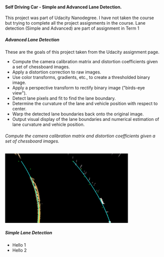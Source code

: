 #### Self Driving Car - Simple and Advanced Lane Detection.

This project was part of Udacity Nanodegree. I have not taken the course but trying to complete all the project assignments in the course. Lane detection (Simple and Advanced) are part of assignment in Term 1

##### Advanced Lane Detection

These are the goals of this project taken from the Udacity assignment page.  
- Compute the camera calibration matrix and distortion coefficients given a set of chessboard images.  
- Apply a distortion correction to raw images.
- Use color transforms, gradients, etc., to create a thresholded binary image.
- Apply a perspective transform to rectify binary image ("birds-eye view").
- Detect lane pixels and fit to find the lane boundary.
- Determine the curvature of the lane and vehicle position with respect to center.
- Warp the detected lane boundaries back onto the original image.
- Output visual display of the lane boundaries and numerical estimation of lane curvature and vehicle position.  

###### Compute the camera calibration matrix and distortion coefficients given a set of chessboard images.
<img src="line_fit_over_bird.jpg" width="400"/>




##### Simple Lane Detection

- Hello 1
- Hello 2

